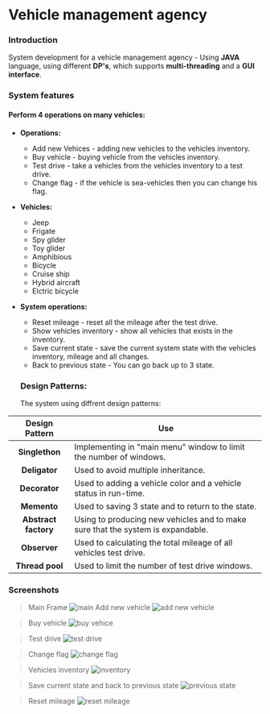 # Vehicle management agency

### Introduction
System development for a vehicle management agency - Using **JAVA** language, using different **DP's**, which supports **multi-threading** and a **GUI interface**.

### System features
#### Perform 4 operations on many vehicles:
+ **Operations:**
  * Add new Vehices - adding new vehicles to the vehicles inventory.
  * Buy vehicle - buying vehicle from  the vehicles inventory.
  * Test drive - take a vehicles from the vehicles inventory to a test drive.
  * Change flag - if the vehicle is sea-vehicles then you can change his flag.
+ **Vehicles:**
  * Jeep
  * Frigate
  * Spy glider
  * Toy glider
  * Amphibious
  * Bicycle
  * Cruise ship
  * Hybrid aircraft
  * Elctric bicycle
+ **System operations:**
  * Reset mileage - reset all the mileage after the test drive.
  * Show vehicles inventory - show all vehicles that exists in the inventory.
  * Save current state - save the current system state with the vehicles inventory, mileage and all changes.
  * Back to previous state - You can go back up to 3 state.
  
  ### Design Patterns:
  The system using diffrent design patterns:
  
|Design Pattern  | Use |
| :-------------: | ------------- |
| **Singlethon**  | Implementing in "main menu" window to limit the number of windows.  |
| **Deligator**  | Used to avoid multiple inheritance.   |
| **Decorator** | Used to adding a vehicle color and a vehicle status in run-time. |
| **Memento** | Used to saving 3 state and to return to the state. |
| **Abstract factory** | Using to producing new vehicles and to make sure that the system is expandable. |
| **Observer**| Used to calculating the total mileage of all vehicles test drive. |
| **Thread pool**| Used to limit the number of test drive windows. |

### Screenshots
> Main Frame
![main](https://user-images.githubusercontent.com/33221427/56469753-5f3f8f00-6446-11e9-9295-13e60d187fa7.JPG)
> Add new vehicle
![add new vehicle](https://user-images.githubusercontent.com/33378368/45181694-d3b31e00-b227-11e8-9a2b-38d16c37c480.gif)

> Buy vehicle 
![buy vehice](https://user-images.githubusercontent.com/33378368/45181788-1d9c0400-b228-11e8-8384-750511f4137a.gif)

> Test drive 
![test drive](https://user-images.githubusercontent.com/33378368/45181816-30163d80-b228-11e8-8db2-a3f4b9aeef90.gif)

> Change flag 
![change flag](https://user-images.githubusercontent.com/33378368/45181811-2f7da700-b228-11e8-960c-a682acf22f8b.gif)

> Vehicles inventory
![inventory](https://user-images.githubusercontent.com/33378368/45181812-2f7da700-b228-11e8-8f4b-31dcbadcdb7e.gif)

> Save current state and back to previous state
![previous state](https://user-images.githubusercontent.com/33378368/45181813-2f7da700-b228-11e8-84ce-50dff08cd80e.gif)

> Reset mileage
![reset mileage](https://user-images.githubusercontent.com/33378368/45181815-30163d80-b228-11e8-9144-81c38043b907.gif)



  
  


